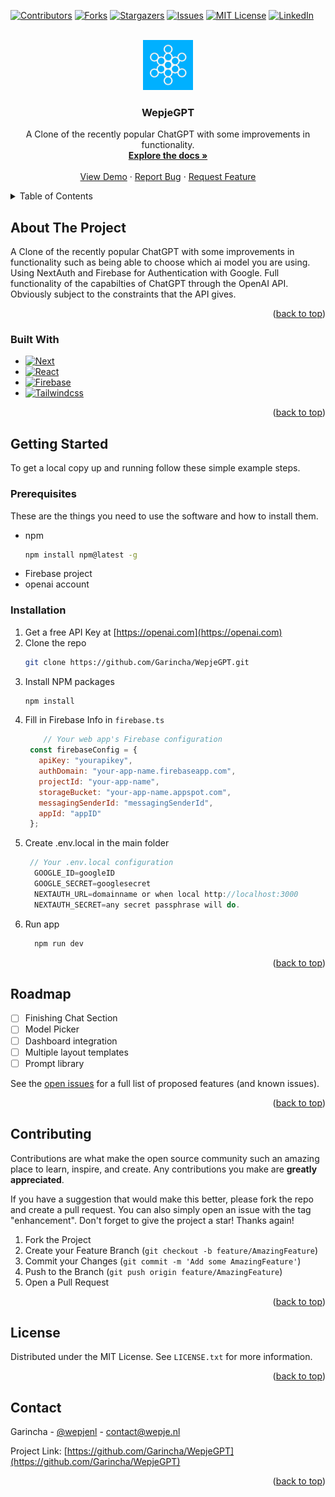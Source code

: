 
<a name="readme-top"></a>


<!-- PROJECT SHIELDS -->

[![Contributors][contributors-shield]][contributors-url]
[![Forks][forks-shield]][forks-url]
[![Stargazers][stars-shield]][stars-url]
[![Issues][issues-shield]][issues-url]
[![MIT License][license-shield]][license-url]
[![LinkedIn][linkedin-shield]][linkedin-url]



<!-- PROJECT LOGO -->
<br />
<div align="center">
  <a href="https://github.com/Garincha/WepjeGPT">
    <img src="public/logo.png" alt="Logo" width="80" height="80">
  </a>

<h3 align="center">WepjeGPT</h3>

  <p align="center">
    A Clone of the recently popular ChatGPT with some improvements in functionality.
    <br />
    <a href="https://github.com/Garincha/WepjeGPT"><strong>Explore the docs »</strong></a>
    <br />
    <br />
    <a href="https://github.com/Garincha/WepjeGPT">View Demo</a>
    ·
    <a href="https://github.com/Garincha/WepjeGPT/issues">Report Bug</a>
    ·
    <a href="https://github.com/Garincha/WepjeGPT/issues">Request Feature</a>
  </p>
</div>



<!-- TABLE OF CONTENTS -->
<details>
  <summary>Table of Contents</summary>
  <ol>
    <li>
      <a href="#about-the-project">About The Project</a>
      <ul>
        <li><a href="#built-with">Built With</a></li>
      </ul>
    </li>
    <li>
      <a href="#getting-started">Getting Started</a>
      <ul>
        <li><a href="#prerequisites">Prerequisites</a></li>
        <li><a href="#installation">Installation</a></li>
      </ul>
    </li>
    <li><a href="#usage">Usage</a></li>
    <li><a href="#roadmap">Roadmap</a></li>
    <li><a href="#contributing">Contributing</a></li>
    <li><a href="#license">License</a></li>
    <li><a href="#contact">Contact</a></li>
    <li><a href="#acknowledgments">Acknowledgments</a></li>
  </ol>
</details>



<!-- ABOUT THE PROJECT -->
## About The Project


A Clone of the recently popular ChatGPT with some improvements in functionality such as being able to choose which ai model you are using. Using NextAuth and Firebase for Authentication with Google. Full functionality of the capabilties of ChatGPT through the OpenAI API. Obviously subject to the constraints that the API gives.

<p align="right">(<a href="#readme-top">back to top</a>)</p>



### Built With

* [![Next][Next.js]][Next-url]
* [![React][React.js]][React-url]
* [![Firebase][Firebase.js]][Firebase-url]
* [![Tailwindcss][Tailwind.css]][Tailwind-url]

<p align="right">(<a href="#readme-top">back to top</a>)</p>



<!-- GETTING STARTED -->
## Getting Started

To get a local copy up and running follow these simple example steps.

### Prerequisites

These are the things you need to use the software and how to install them.
* npm
  ```sh
  npm install npm@latest -g
  ```
 * Firebase project
 * openai account

### Installation

1. Get a free API Key at [https://openai.com](https://openai.com)
2. Clone the repo
   ```sh
   git clone https://github.com/Garincha/WepjeGPT.git
   ```
3. Install NPM packages
   ```sh
   npm install
   ```
4. Fill in Firebase Info in `firebase.ts`
   ```js
       // Your web app's Firebase configuration
    const firebaseConfig = {
      apiKey: "yourapikey",
      authDomain: "your-app-name.firebaseapp.com",
      projectId: "your-app-name",
      storageBucket: "your-app-name.appspot.com",
      messagingSenderId: "messagingSenderId",
      appId: "appID"
    };
   ```
5. Create .env.local in the main folder
    ```js
     // Your .env.local configuration
      GOOGLE_ID=googleID
      GOOGLE_SECRET=googlesecret
      NEXTAUTH_URL=domainname or when local http://localhost:3000
      NEXTAUTH_SECRET=any secret passphrase will do.
      ```
 6. Run app
    ```sh
      npm run dev
    ```

<p align="right">(<a href="#readme-top">back to top</a>)</p>


<!-- ROADMAP -->
## Roadmap
- [ ] Finishing Chat Section
- [ ] Model Picker
- [ ] Dashboard integration
- [ ] Multiple layout templates
- [ ] Prompt library

See the [open issues](https://github.com/github_username/repo_name/issues) for a full list of proposed features (and known issues).

<p align="right">(<a href="#readme-top">back to top</a>)</p>



<!-- CONTRIBUTING -->
## Contributing

Contributions are what make the open source community such an amazing place to learn, inspire, and create. Any contributions you make are **greatly appreciated**.

If you have a suggestion that would make this better, please fork the repo and create a pull request. You can also simply open an issue with the tag "enhancement".
Don't forget to give the project a star! Thanks again!

1. Fork the Project
2. Create your Feature Branch (`git checkout -b feature/AmazingFeature`)
3. Commit your Changes (`git commit -m 'Add some AmazingFeature'`)
4. Push to the Branch (`git push origin feature/AmazingFeature`)
5. Open a Pull Request

<p align="right">(<a href="#readme-top">back to top</a>)</p>



<!-- LICENSE -->
## License

Distributed under the MIT License. See `LICENSE.txt` for more information.

<p align="right">(<a href="#readme-top">back to top</a>)</p>



<!-- CONTACT -->
## Contact

Garincha - [@wepjenl](https://instagram.com/wepjenl) - contact@wepje.nl

Project Link: [https://github.com/Garincha/WepjeGPT](https://github.com/Garincha/WepjeGPT)

<p align="right">(<a href="#readme-top">back to top</a>)</p>




<!-- MARKDOWN LINKS & IMAGES -->
<!-- https://www.markdownguide.org/basic-syntax/#reference-style-links -->
[contributors-shield]: https://img.shields.io/github/contributors/github_username/repo_name.svg?style=for-the-badge
[contributors-url]: https://github.com/github_username/repo_name/graphs/contributors
[forks-shield]: https://img.shields.io/github/forks/github_username/repo_name.svg?style=for-the-badge
[forks-url]: https://github.com/github_username/repo_name/network/members
[stars-shield]: https://img.shields.io/github/stars/github_username/repo_name.svg?style=for-the-badge
[stars-url]: https://github.com/Garincha/WepjeGPT/stargazers
[issues-shield]: https://img.shields.io/github/issues/Garincha/WepjeGPT.svg?style=for-the-badge
[issues-url]: https://github.com/Garincha/repo_name/issues
[license-shield]: https://img.shields.io/github/license/Garincha/WepjeGPT.svg?style=for-the-badge
[license-url]: https://github.com/github_username/repo_name/blob/master/LICENSE.txt
[linkedin-shield]: https://img.shields.io/badge/-LinkedIn-black.svg?style=for-the-badge&logo=linkedin&colorB=555
[linkedin-url]: https://www.linkedin.com/company/wepje
[product-screenshot]: images/screenshot.png
[Next.js]: https://img.shields.io/badge/next.js-000000?style=for-the-badge&logo=nextdotjs&logoColor=white
[Next-url]: https://nextjs.org/
[React.js]: https://img.shields.io/badge/React-20232A?style=for-the-badge&logo=react&logoColor=61DAFB
[React-url]: https://reactjs.org/
[Firebase.js]: https://img.shields.io/badge/Firebase-039BE5?style=for-the-badge&logo=Firebase&logoColor=whit
[Firebase-url]: https://firebase.google.com/
[Tailwind.css]: https://img.shields.io/badge/Tailwind_CSS-38B2AC?style=for-the-badge&logo=tailwind-css&logoColor=white
[Tailwind-url]: https://tailwindcss.com/

